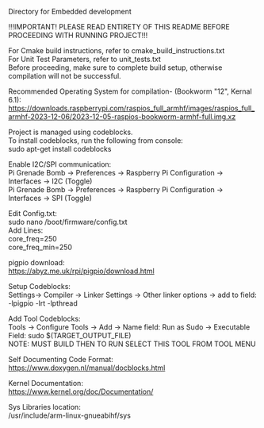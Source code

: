 Directory for Embedded development  
  
!!!IMPORTANT! PLEASE READ ENTIRETY OF THIS README BEFORE PROCEEDING WITH RUNNING PROJECT!!!  
  
For Cmake build instructions, refer to cmake_build_instructions.txt  
For Unit Test Parameters, refer to unit_tests.txt  
Before proceeding, make sure to complete build setup, otherwise compilation will not be successful.  
  
Recommended Operating System for compilation- (Bookworm "12", Kernal 6.1):  
https://downloads.raspberrypi.com/raspios_full_armhf/images/raspios_full_armhf-2023-12-06/2023-12-05-raspios-bookworm-armhf-full.img.xz  
  
Project is managed using codeblocks.  
To install codeblocks, run the following from console:  
sudo apt-get install codeblocks  
  
Enable I2C/SPI communication:  
Pi Grenade Bomb -> Preferences -> Raspberry Pi Configuration -> Interfaces -> I2C (Toggle)  
Pi Grenade Bomb -> Preferences -> Raspberry Pi Configuration -> Interfaces -> SPI (Toggle)  
  
Edit Config.txt:  
sudo nano /boot/firmware/config.txt  
Add Lines:  
core_freq=250  
core_freq_min=250  
  
pigpio download:  
https://abyz.me.uk/rpi/pigpio/download.html  
  
Setup Codeblocks:  
Settings-> Compiler -> Linker Settings -> Other linker options -> add to field: -lpigpio -lrt -lpthread  
  
Add Tool Codeblocks:  
Tools -> Configure Tools -> Add -> Name field: Run as Sudo -> Executable Field: sudo $(TARGET_OUTPUT_FILE)   
NOTE: MUST BUILD THEN TO RUN SELECT THIS TOOL FROM TOOL MENU  
  
Self Documenting Code Format:  
https://www.doxygen.nl/manual/docblocks.html  
  
Kernel Documentation:  
https://www.kernel.org/doc/Documentation/  
  
Sys Libraries location:  
/usr/include/arm-linux-gnueabihf/sys  
  
